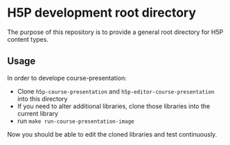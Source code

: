 # H5P development root directory

The purpose of this repository is to provide a general root directory for H5P content types.

## Usage

In order to develope course-presentation:

* Clone `h5p-course-presentation`  and `h5p-editor-course-presentation` into this directory
* If you need to alter additional libraries, clone those libraries into the current library
* run `make run-course-presentation-image`

Now you should be able to edit the cloned libraries and test continuously.
